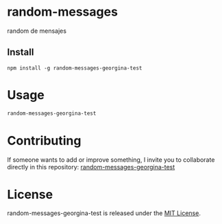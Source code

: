 
# random-messages

random de mensajes

## Install

```npm
npm install -g random-messages-georgina-test
```

# Usage

```bash
random-messages-georgina-test
```

# Contributing
If someone wants to add or improve something, I invite you to collaborate directly in this repository: [random-messages-georgina-test](https://github.com/platzi/npm-random-msg)

# License
random-messages-georgina-test is released under the [MIT License](https://opensource.org/licenses/MIT).